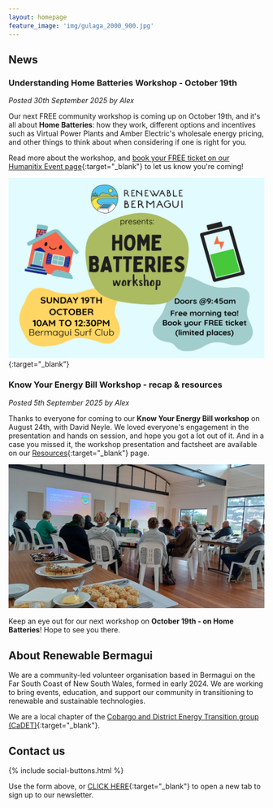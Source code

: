 ```yaml
---
layout: homepage
feature_image: 'img/gulaga_2000_900.jpg'
---
```

## News

### Understanding Home Batteries Workshop - October 19th
<i>Posted 30th September 2025 by Alex</i>

Our next FREE community workshop is coming up on October 19th, and it's all about <b>Home Batteries</b>: how they work, different options and incentives such as Virtual Power Plants and Amber Electric's wholesale energy pricing, and other things to think about when considering if one is right for you.

Read more about the workshop, and [book your FREE ticket on our Humanitix Event page](https://events.humanitix.com/renewable-bermagui-presents-home-batteries-workshop){:target="_blank"} to let us know you're coming!

[!["Understanding Home Batteries workshop banner"](img/eventbanner-home-batteries.png)](https://events.humanitix.com/renewable-bermagui-presents-home-batteries-workshop){:target="_blank"}

### Know Your Energy Bill Workshop - recap & resources
<i>Posted 5th September 2025 by Alex</i>

Thanks to everyone for coming to our <b>Know Your Energy Bill workshop</b> on August 24th, with David Neyle. We loved everyone's engagement in the presentation and hands on session, and hope you got a lot out of it. And in a case you missed it, the workshop presentation and factsheet are available on our [Resources](/resources){:target="_blank"} page.

<img src="img/wshop1_fullview.jpg" alt="Know Your Energy Bill workshop and delicious Honorbread catering">

Keep an eye out for our next workshop on <b>October 19th - on Home Batteries</b>! Hope to see you there.

## About Renewable Bermagui

We are a community-led volunteer organisation based in Bermagui on the Far South Coast of New South Wales, formed in early 2024. We are working to bring events, education, and support our community in transitioning to renewable and sustainable technologies.

We are a local chapter of the [Cobargo and District Energy Transition group (CaDET)](https://renewablecobargo.com){:target="_blank"}.

## Contact us

{% include social-buttons.html %}

<div style="text-align: left" class="sender-form-field" data-sender-form-id="egvljd"></div>

Use the form above, or [CLICK HERE](https://stats.sender.net/forms/egvljd/view){:target="_blank"} to open a new tab to sign up to our newsletter.

